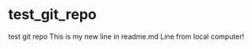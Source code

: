 test_git_repo
=============

test git repo
This is my new line in readme.md
Line from local computer!
